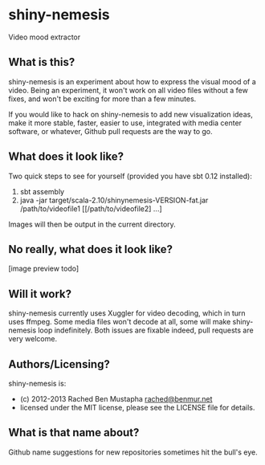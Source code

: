shiny-nemesis
=============

Video mood extractor

What is this?
-------------

shiny-nemesis is an experiment about how to express the visual mood of a video. Being an experiment, it won't work on all video files without a few fixes, and won't be exciting for more than a few minutes.

If you would like to hack on shiny-nemesis to add new visualization ideas, make it more stable, faster, easier to use, integrated with media center software, or whatever, Github pull requests are the way to go.

What does it look like?
----------------------

Two quick steps to see for yourself (provided you have sbt 0.12 installed):

1. sbt assembly
2. java -jar target/scala-2.10/shinynemesis-VERSION-fat.jar /path/to/videofile1 [[/path/to/videofile2] ...]

Images will then be output in the current directory.

No really, what does it look like?
---------------------------------

[image preview todo]

Will it work?
-------------

shiny-nemesis currently uses Xuggler for video decoding, which in turn uses ffmpeg. Some media files won't decode at all, some will make shiny-nemesis loop indefinitely. Both issues are fixable indeed, pull requests are very welcome.

Authors/Licensing?
------------------

shiny-nemesis is:

- (c) 2012-2013 Rached Ben Mustapha <rached@benmur.net>
- licensed under the MIT license, please see the LICENSE file for details.

What is that name about?
------------------------

Github name suggestions for new repositories sometimes hit the bull's eye.

